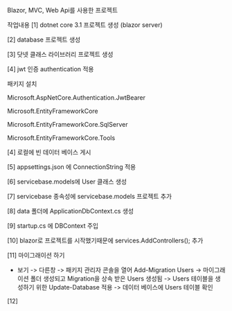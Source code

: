 Blazor, MVC, Web Api를 사용한 프로젝트


작업내용
[1] dotnet core 3.1 프로젝트 생성 (blazor server)

[2] database 프로젝트 생성

[3] 닷넷  클래스 라이브러리 프로젝트 생성

[4] jwt 인증 authentication 적용

패키지 설치

Microsoft.AspNetCore.Authentication.JwtBearer

Microsoft.EntityFrameworkCore

Microsoft.EntityFrameworkCore.SqlServer

Microsoft.EntityFrameworkCore.Tools

[4] 로컬에 빈 데이터 베이스 게시

[5] appsettings.json 에 ConnectionString 적용

[6] servicebase.models에 User 클래스 생성

[7] servicebase 종속성에 servicebase.models 프로젝트 추가

[8] data 폴더에 ApplicationDbContext.cs 생성

[9] startup.cs 에 DBContext 주입

[10] blazor로 프로젝트를 시작했기때문에 services.AddControllers(); 추가

[11] 마이그래이션 하기
- 보기 -> 다른창 -> 패키지 관리자 콘솔을 열어 Add-Migration Users
-> 마이그래이션 폴더 생성되고 Migration을 상속 받은 Users 생성됨
-> Users 테이블을 생성하기 위한 Update-Database 적용 -> 데이터 베이스에 Users 테이블 확인

[12]



















